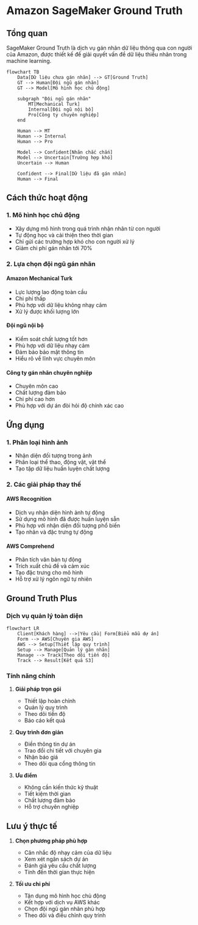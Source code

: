 # Amazon SageMaker Ground Truth

## Tổng quan
SageMaker Ground Truth là dịch vụ gán nhãn dữ liệu thông qua con người của Amazon, được thiết kế để giải quyết vấn đề dữ liệu thiếu nhãn trong machine learning.

```mermaid
flowchart TB
    Data[Dữ liệu chưa gán nhãn] --> GT[Ground Truth]
    GT --> Human[Đội ngũ gán nhãn]
    GT --> Model[Mô hình học chủ động]
    
    subgraph "Đội ngũ gán nhãn"
        MT[Mechanical Turk]
        Internal[Đội ngũ nội bộ]
        Pro[Công ty chuyên nghiệp]
    end
    
    Human --> MT
    Human --> Internal
    Human --> Pro
    
    Model --> Confident[Nhãn chắc chắn]
    Model --> Uncertain[Trường hợp khó]
    Uncertain --> Human
    
    Confident --> Final[Dữ liệu đã gán nhãn]
    Human --> Final
```

## Cách thức hoạt động

### 1. Mô hình học chủ động
- Xây dựng mô hình trong quá trình nhận nhãn từ con người
- Tự động học và cải thiện theo thời gian
- Chỉ gửi các trường hợp khó cho con người xử lý
- Giảm chi phí gán nhãn tới 70%

### 2. Lựa chọn đội ngũ gán nhãn

#### Amazon Mechanical Turk
- Lực lượng lao động toàn cầu
- Chi phí thấp
- Phù hợp với dữ liệu không nhạy cảm
- Xử lý được khối lượng lớn

#### Đội ngũ nội bộ
- Kiểm soát chất lượng tốt hơn
- Phù hợp với dữ liệu nhạy cảm
- Đảm bảo bảo mật thông tin
- Hiểu rõ về lĩnh vực chuyên môn

#### Công ty gán nhãn chuyên nghiệp
- Chuyên môn cao
- Chất lượng đảm bảo
- Chi phí cao hơn
- Phù hợp với dự án đòi hỏi độ chính xác cao

## Ứng dụng

### 1. Phân loại hình ảnh
- Nhận diện đối tượng trong ảnh
- Phân loại thể thao, động vật, vật thể
- Tạo tập dữ liệu huấn luyện chất lượng

### 2. Các giải pháp thay thế

#### AWS Recognition
- Dịch vụ nhận diện hình ảnh tự động
- Sử dụng mô hình đã được huấn luyện sẵn
- Phù hợp với nhận diện đối tượng phổ biến
- Tạo nhãn và đặc trưng tự động

#### AWS Comprehend
- Phân tích văn bản tự động
- Trích xuất chủ đề và cảm xúc
- Tạo đặc trưng cho mô hình
- Hỗ trợ xử lý ngôn ngữ tự nhiên

## Ground Truth Plus

### Dịch vụ quản lý toàn diện
```mermaid
flowchart LR
    Client[Khách hàng] -->|Yêu cầu| Form[Biểu mẫu dự án]
    Form --> AWS[Chuyên gia AWS]
    AWS --> Setup[Thiết lập quy trình]
    Setup --> Manage[Quản lý gán nhãn]
    Manage --> Track[Theo dõi tiến độ]
    Track --> Result[Kết quả S3]
```

### Tính năng chính
1. **Giải pháp trọn gói**
   - Thiết lập hoàn chỉnh
   - Quản lý quy trình
   - Theo dõi tiến độ
   - Báo cáo kết quả

2. **Quy trình đơn giản**
   - Điền thông tin dự án
   - Trao đổi chi tiết với chuyên gia
   - Nhận báo giá
   - Theo dõi qua cổng thông tin

3. **Ưu điểm**
   - Không cần kiến thức kỹ thuật
   - Tiết kiệm thời gian
   - Chất lượng đảm bảo
   - Hỗ trợ chuyên nghiệp

## Lưu ý thực tế
1. **Chọn phương pháp phù hợp**
   - Cân nhắc độ nhạy cảm của dữ liệu
   - Xem xét ngân sách dự án
   - Đánh giá yêu cầu chất lượng
   - Tính đến thời gian thực hiện

2. **Tối ưu chi phí**
   - Tận dụng mô hình học chủ động
   - Kết hợp với dịch vụ AWS khác
   - Chọn đội ngũ gán nhãn phù hợp
   - Theo dõi và điều chỉnh quy trình
